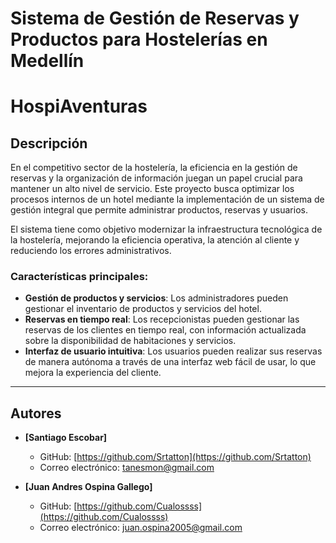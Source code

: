 # Sistema de Gestión de Reservas y Productos para Hostelerías en Medellín
# HospiAventuras

## Descripción

En el competitivo sector de la hostelería, la eficiencia en la gestión de reservas y la organización de información juegan un papel crucial para mantener un alto nivel de servicio. Este proyecto busca optimizar los procesos internos de un hotel mediante la implementación de un sistema de gestión integral que permite administrar productos, reservas y usuarios.

El sistema tiene como objetivo modernizar la infraestructura tecnológica de la hostelería, mejorando la eficiencia operativa, la atención al cliente y reduciendo los errores administrativos.

### Características principales:
- **Gestión de productos y servicios**: Los administradores pueden gestionar el inventario de productos y servicios del hotel.
- **Reservas en tiempo real**: Los recepcionistas pueden gestionar las reservas de los clientes en tiempo real, con información actualizada sobre la disponibilidad de habitaciones y servicios.
- **Interfaz de usuario intuitiva**: Los usuarios pueden realizar sus reservas de manera autónoma a través de una interfaz web fácil de usar, lo que mejora la experiencia del cliente.

---

## Autores

- **[Santiago Escobar]**
  - GitHub: [https://github.com/Srtatton](https://github.com/Srtatton)
  - Correo electrónico: [tanesmon@gmail.com](mailto:tanesmon@gmail.com)

- **[Juan Andres Ospina Gallego]**
  - GitHub: [https://github.com/Cualossss](https://github.com/Cualossss)
  - Correo electrónico: [juan.ospina2005@gmail.com](mailto:juan.ospina2005@gmail.com)
